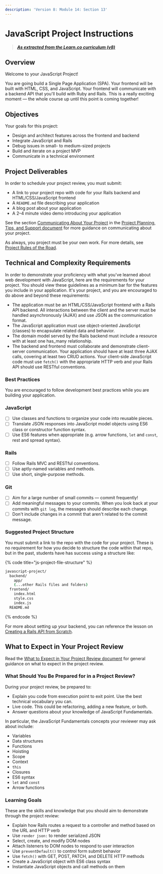 ```yaml
---
description: 'Version 8: Module 14: Section 13'
---
```


# JavaScript Project Instructions

> __[_As extracted from the Learn.co curriculum (v8)_](https://learn.co/tracks/full-stack-web-development-v8/module-14-front-end-web-programming-in-javascript/section-13-project-mode/javascript-project-instructions)__

## Overview

Welcome to your JavaScript Project!

You are going build a Single Page Application (SPA). Your frontend will be built with HTML, CSS, and JavaScript. Your frontend will communicate with a backend API that you'll build with Ruby and Rails. This is a really exciting moment — the whole course up until this point is coming together!

## Objectives

Your goals for this project:

* Design and architect features across the frontend and backend
* Integrate JavaScript and Rails
* Debug issues in small- to medium-sized projects
* Build and iterate on a project MVP
* Communicate in a technical environment

## Project Deliverables

In order to schedule your project review, you must submit:

* A link to your project repo with code for your Rails backend and HTML/CSS/JavaScript frontend
* A `README.md` file describing your application
* A blog post about your application
* A 2–4 minute video demo introducing your application

See the section [Communicating About Your Project](https://github.com/learn-co-students/js-spa-project-instructions-v-000/blob/master/project-planning-tips.md#communicating-about-your-project) in the [Project Planning, Tips, and Support document](https://github.com/learn-co-students/js-spa-project-instructions-v-000/blob/master/project-planning-tips.md) for more guidance on communicating about your project.

As always, you project must be your own work. For more details, see [Project Rules of the Road](https://github.com/learn-co-students/js-spa-project-instructions-v-000/blob/master/project-rules-of-the-road.md).

## Technical and Complexity Requirements

In order to demonstrate your proficiency with what you've learned about web development with JavaScript, here are the requirements for your project. You should view these guidelines as a minimum bar for the features you include in your application. It's your project, and you are encouraged to do above and beyond these requirements:

* The application must be an HTML/CSS/JavaScript frontend with a Rails API backend. All interactions between the client and the server must be handled asynchronously (AJAX) and use JSON as the communication format.
* The JavaScript application must use object-oriented JavaScript (classes) to encapsulate related data and behavior.
* The domain model served by the Rails backend must include a resource with at least one has\_many relationship.
* The backend and frontend must collaborate and demonstrate client-server communication. Your application should have at least three AJAX calls, covering at least two CRUD actions. Your client-side JavaScript code must use `fetch()` with the appropriate HTTP verb and your Rails API should use RESTful conventions.

### Best Practices

You are encouraged to follow development best practices while you are building your application.

### JavaScript

* [ ] Use classes and functions to organize your code into reusable pieces.
* [ ] Translate JSON responses into JavaScript model objects using ES6 class or constructor function syntax.
* [ ] Use ES6 features when appropriate (e.g. arrow functions, `let` and `const`, rest and spread syntax).

### Rails

* [ ] Follow Rails MVC and RESTful conventions.
* [ ] Use aptly-named variables and methods.
* [ ] Use short, single-purpose methods.

### Git

* [ ] Aim for a large number of small commits — commit frequently!
* [ ] Add meaningful messages to your commits. When you look back at your commits with `git log`, the messages should describe each change.
* [ ] Don't include changes in a commit that aren't related to the commit message.

### Suggested Project Structure

You must submit a link to the repo with the code for your project. These is no requirement for how you decide to structure the code within that repo, but in the past, students have has success using a structure like:

{% code title="js-project-file-structure" %}
```bash
javascript-project/
  backend/
    app/
    (...other Rails files and folders)
  frontend/
    index.html
    style.css
    index.js
  README.md
```
{% endcode %}

For more about setting up your backend, you can reference the lesson on [Creating a Rails API from Scratch](../mod-14-fewpjs-section-6-rails-as-an-api/creating-a-rails-api-from-scratch.md).

## What to Expect in Your Project Review

Read the [What to Expect in Your Project Review document](https://github.com/learn-co-students/js-spa-project-instructions-v-000/blob/master/what-to-expect-in-project-reviews.md) for general guidance on what to expect in the project review.

### What Should You Be Prepared for in a Project Review?

During your project review, be prepared to:

* Explain you code from execution point to exit point. Use the best technical vocabulary you can.
* Live code. This could be refactoring, adding a new feature, or both.
* Answer questions about your knowledge of JavaScript Fundamentals.

In particular, the JavaScript Fundamentals concepts your reviewer may ask about include:

* Variables
* Data structures
* Functions
* Hoisting
* Scope
* Context
* `this`
* Closures
* ES6 syntax
* `let` and `const`
* Arrow functions

### Learning Goals

These are the skills and knowledge that you should aim to demonstrate through the project review:

* Explain how Rails routes a request to a controller and method based on the URL and HTTP verb
* Use `render json:` to render serialized JSON
* Select, create, and modify DOM nodes
* Attach listeners to DOM nodes to respond to user interaction
* Use `preventDefault()` to control form submit behavior
* Use `fetch()` with GET, POST, PATCH, and DELETE HTTP methods
* Create a JavaScript object with ES6 class syntax
* Instantiate JavaScript objects and call methods on them
